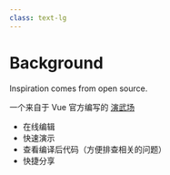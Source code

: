 ```yaml
---
class: text-lg
---
```


# Background

Inspiration comes from open source.

一个来自于 Vue 官方编写的 <a href="https://play.vuejs.org/"  class="underline underline-2 italic">演武场</a>

- 在线编辑
- 快速演示
- 查看编译后代码（方便排查相关的问题）
- 快捷分享
